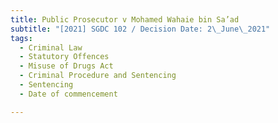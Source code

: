 ```yaml
---
title: Public Prosecutor v Mohamed Wahaie bin Sa’ad
subtitle: "[2021] SGDC 102 / Decision Date: 2\_June\_2021"
tags:
  - Criminal Law
  - Statutory Offences
  - Misuse of Drugs Act
  - Criminal Procedure and Sentencing
  - Sentencing
  - Date of commencement

---
```

